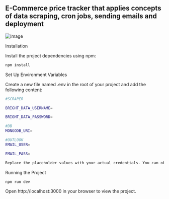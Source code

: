 ## E-Commerce price tracker that applies concepts of data scraping, cron jobs, sending emails and deployment
![image](https://github.com/user-attachments/assets/23507b8b-461f-4802-8c1b-40c203693e47)


Installation

Install the project dependencies using npm:
```bash
npm install
```

Set Up Environment Variables

Create a new file named .env in the root of your project and add the following content:
```bash
#SCRAPER

BRIGHT_DATA_USERNAME=

BRIGHT_DATA_PASSWORD=

#DB
MONGODB_URI=

#OUTLOOK
EMAIL_USER=

EMAIL_PASS=

Replace the placeholder values with your actual credentials. You can obtain these credentials by signing up on these specific websites from BrightData, MongoDB, and Node Mailer
```
Running the Project
```bash
npm run dev
```
Open http://localhost:3000 in your browser to view the project.
